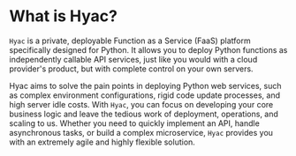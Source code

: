 # What is Hyac?

`Hyac` is a private, deployable Function as a Service (FaaS) platform specifically designed for Python. It allows you to deploy Python functions as independently callable API services, just like you would with a cloud provider's product, but with complete control on your own servers.

Hyac aims to solve the pain points in deploying Python web services, such as complex environment configurations, rigid code update processes, and high server idle costs. With `Hyac`, you can focus on developing your core business logic and leave the tedious work of deployment, operations, and scaling to us. Whether you need to quickly implement an API, handle asynchronous tasks, or build a complex microservice, `Hyac` provides you with an extremely agile and highly flexible solution.
